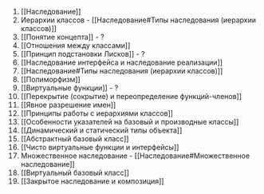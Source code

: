 1. [[Наследование]]
2. Иерархии классов - [[Наследование#Типы наследования (иерархии классов)]]
3. [[Понятие концепта]] - ?
4. [[Отношения между классами]]
5. [[Принцип подстановки Лисков]] - ?
6. [[Наследование интерфейса и наследование реализации]]
7. [[Наследование#Типы наследования (иерархии классов)]]
8. [[Полиморфизм]]
9. [[Виртуальные функции]] - ?
10. [[Перекрытие (сокрытие) и переопределение функций-членов]]
11. [[Явное разрешение имен]]
12. [[Принципы работы с иерархиями классов]]
13. [[Особенности указателей на базовый и производные классы]]
14. [[Динамический и статический типы объекта]]
15. [[Абстрактный базовый класс]]
16. [[Чисто виртуальные функции и интерфейсы]]
17. Множественное наследование - [[Наследование#Множественное наследование]]
18. [[Виртуальный базовый класс]]
19. [[Закрытое наследование и композиция]]
